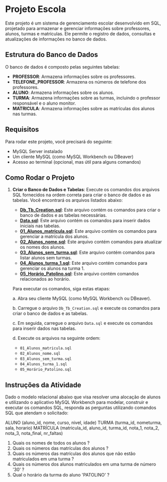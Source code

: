 # Projeto Escola

Este projeto é um sistema de gerenciamento escolar desenvolvido em SQL, projetado para armazenar e gerenciar informações sobre professores, alunos, turmas e matrículas. Ele permite o registro de dados, consultas e atualizações de informações no banco de dados.

## Estrutura do Banco de Dados

O banco de dados é composto pelas seguintes tabelas:

- **PROFESSOR**: Armazena informações sobre os professores.
- **TELEFONE_PROFESSOR**: Armazena os números de telefone dos professores.
- **ALUNO**: Armazena informações sobre os alunos.
- **TURMA**: Armazena informações sobre as turmas, incluindo o professor responsável e o aluno monitor.
- **MATRICULA**: Armazena informações sobre as matrículas dos alunos nas turmas.

## Requisitos

Para rodar este projeto, você precisará do seguinte:

- MySQL Server instalado
- Um cliente MySQL (como MySQL Workbench ou DBeaver)
- Acesso ao terminal (opcional, mas útil para alguns comandos)

## Como Rodar o Projeto

1. **Criar o Banco de Dados e Tabelas**:
   Execute os comandos dos arquivos SQL fornecidos na ordem correta para criar o banco de dados e as tabelas. Você encontrará os arquivos listados abaixo:

   - [**Db_Tb_Creation.sql**](Db_Tb_Creation.sql): Este arquivo contém os comandos para criar o banco de dados e as tabelas necessárias.
   - [**Data.sql**](Data.sql): Este arquivo contém os comandos para inserir dados iniciais nas tabelas.
   - [**01_Alunos_matricula.sql**](01_Alunos_matricula.sql): Este arquivo contém os comandos para gerenciar a matrícula dos alunos.
   - [**02_Alunos_nome.sql**](02_Alunos_nome.sql): Este arquivo contém comandos para atualizar os nomes dos alunos.
   - [**03_Alunos_sem_turma.sql**](03_Alunos_sem_turma.sql): Este arquivo contém comandos para listar alunos sem turmas.
   - [**04_Alunos_turma_1.sql**](04_Alunos_turma_1.sql): Este arquivo contém comandos para gerenciar os alunos na turma 1.
   - [**05_Horário_Patolino.sql**](05_Horário_Patolino.sql): Este arquivo contém comandos relacionados ao horário.

   Para executar os comandos, siga estas etapas:

   a. Abra seu cliente MySQL (como MySQL Workbench ou DBeaver).

   b. Carregue o arquivo `Db_Tb_Creation.sql` e execute os comandos para criar o banco de dados e as tabelas.

   c. Em seguida, carregue o arquivo `Data.sql` e execute os comandos para inserir dados nas tabelas.

   d. Execute os arquivos na seguinte ordem:
   - `01_Alunos_matricula.sql`
   - `02_Alunos_nome.sql`
   - `03_Alunos_sem_turma.sql`
   - `04_Alunos_turma_1.sql`
   - `05_Horário_Patolino.sql`

## Instruções da Atividade
Dado o modelo relacional abaixo que visa resolver uma alocação de alunos e utilizando o aplicativo MySQL Workbench para modelar, construir e executar os comandos SQL, responda as perguntas utilizando comandos SQL que atendam o solicitado:

ALUNO (aluno_id, nome, curso, nivel, idade)
TURMA (turma_id, nometurma, sala, horario)
MATRÍCULA (matricula_id, aluno_id, turma_id, nota_1, nota_2, nota_3, nota_final, nr_faltas)

1. Quais os nomes de todos os alunos ?
2. Quais os números das matrículas dos alunos ?
3. Quais os números das matrículas dos alunos que não estão matriculados em uma turma ?
4. Quais os números dos alunos matriculados em uma turma de número '30' ?
5. Qual o horário da turma do aluno 'PATOLINO' ?

